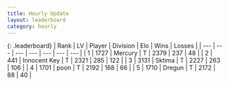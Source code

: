 ```yaml
---
title: Hourly Update
layout: leaderboard
category: hourly
---
```


{: .leaderboard}
| Rank | LV | Player | Division | Elo | Wins | Losses |
| --- | --- | --- | --- | --- | --- | --- |
| <span data-change="0">1</span> | 1727 | <span title="ID: 692745">Mercury</span> | T | <span data-change="0">2379</span> | <span data-change="0">237</span> | <span data-change="0">48</span> |
| <span data-change="0">2</span> | 441 | <span title="ID: 773025">Innocent Key</span> | T | <span data-change="0">2321</span> | <span data-change="0">285</span> | <span data-change="0">122</span> |
| <span data-change="0">3</span> | 3131 | <span title="ID: 353063">Sktima</span> | T | <span data-change="17">2227</span> | <span data-change="4">263</span> | <span data-change="0">106</span> |
| <span data-change="0">4</span> | 1701 | <span title="ID: 540690">poon</span> | T | <span data-change="0">2192</span> | <span data-change="0">168</span> | <span data-change="0">66</span> |
| <span data-change="0">5</span> | 1710 | <span title="ID: 337810">Dregun</span> | T | <span data-change="0">2172</span> | <span data-change="0">88</span> | <span data-change="0">40</span> |